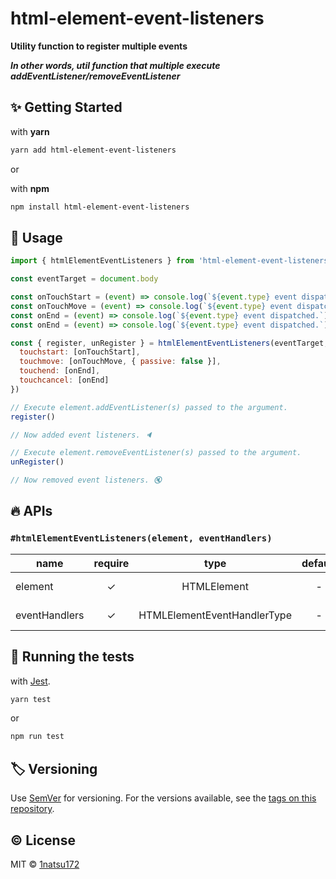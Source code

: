 # html-element-event-listeners

**Utility function to register multiple events**

_**In other words, util function that multiple execute addEventListener/removeEventListener**_

## ✨ Getting Started

with **yarn**

```bash
yarn add html-element-event-listeners
```

or

with **npm**

```bash
npm install html-element-event-listeners
```

## 💁 Usage

```javascript
import { htmlElementEventListeners } from 'html-element-event-listeners'

const eventTarget = document.body

const onTouchStart = (event) => console.log(`${event.type} event dispatched.`)
const onTouchMove = (event) => console.log(`${event.type} event dispatched.`)
const onEnd = (event) => console.log(`${event.type} event dispatched.`)
const onEnd = (event) => console.log(`${event.type} event dispatched.`)

const { register, unRegister } = htmlElementEventListeners(eventTarget, {
  touchstart: [onTouchStart],
  touchmove: [onTouchMove, { passive: false }],
  touchend: [onEnd],
  touchcancel: [onEnd]
})

// Execute element.addEventListener(s) passed to the argument.
register()

// Now added event listeners. 🔈

// Execute element.removeEventListener(s) passed to the argument.
unRegister()

// Now removed event listeners. 🔇
```

## 🔥 APIs

### `#htmlElementEventListeners(element, eventHandlers)`

| name          | require |            type             | default | decstiption                                                                                             |
| ------------- | :-----: | :-------------------------: | :-----: | ------------------------------------------------------------------------------------------------------- |
| element       |    ✓    |         HTMLElement         |    -    | [MDN - EventTarget](https://developer.mozilla.org/en-US/docs/Web/API/EventTarget)                       |
| eventHandlers |    ✓    | HTMLElementEventHandlerType |    -    | [MDN - addEventListener](https://developer.mozilla.org/en-US/docs/Web/API/EventTarget/addEventListener) |

## 💚 Running the tests

with [Jest](https://jestjs.io/).

```bash
yarn test
```
or

```bash
npm run test
```

<!-- 
## Contributing

Please read [CONTRIBUTING.md](https://gist.github.com/PurpleBooth/b24679402957c63ec426) for details on our code of conduct, and the process for submitting pull requests to us. -->

## 🏷 Versioning

Use [SemVer](http://semver.org/) for versioning. For the versions available, see the [tags on this repository](https://github.com/1natsu172/handy-media-query/tags). 

## ©️ License

MIT © [1natsu172](https://github.com/1natsu172)
